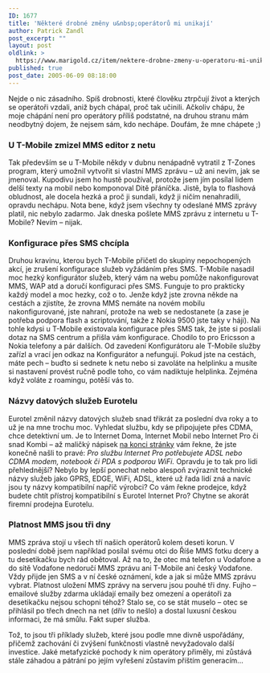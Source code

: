 ```yaml
---
ID: 1677
title: 'Některé drobné změny u&nbsp;operátorů mi unikají'
author: Patrick Zandl
post_excerpt: ""
layout: post
oldlink: >
  https://www.marigold.cz/item/nektere-drobne-zmeny-u-operatoru-mi-unikaji
published: true
post_date: 2005-06-09 08:18:00
---
```

<p>Nejde o nic zásadního. Spíš drobnosti, které člověku ztrpčují život a kterých se operátoři vzdali, aniž bych chápal, proč tak učinili. Ačkoliv chápu, že moje chápání není pro operátory příliš podstatné, na druhou stranu mám neodbytný dojem, že nejsem sám, kdo nechápe. Doufám, že mne chápete ;) </p>

<h3>U T-Mobile zmizel MMS editor z netu</h3>
<p>Tak především se u T-Mobile někdy v dubnu nenápadně vytratil z T-Zones program, který umožnil vytvořit si vlastní MMS zprávu – už ani nevím, jak se jmenoval. Kupodivu jsem ho hustě používal, protože jsem jím posílal lidem delší texty na mobil nebo komponoval Ditě přáníčka. Jistě, byla to flashová obludnost, ale docela hezká a proč ji sundali, když ji ničím nenahradili, opravdu nechápu. Nota bene, když jsem všechny ty odeslané MMS zprávy platil, nic nebylo zadarmo. Jak dneska pošlete MMS zprávu z internetu u T-Mobile? Nevím – nijak. </p>

<h3>Konfigurace přes SMS chcípla</h3>
<p>Druhou kravinu, kterou bych T-Mobile přičetl do skupiny nepochopených akcí, je zrušení konfigurace služeb vyžádáním přes SMS. T-Mobile nasadil moc hezký konfigurátor služeb, který vám na webu pomůže nakonfigurovat MMS, WAP atd  a doručí konfiguraci přes SMS. Funguje to pro prakticky každý model a moc hezky, což o to. Jenže když jste zrovna někde na cestách a zjistíte, že zrovna MMS nemáte na novém mobilu nakonfigurované, jste nahraní, protože na web se nedostanete (a zase je potřeba podpora flash a scriptování, takže z Nokia 9500 jste taky v háji). Na tohle kdysi u T-Mobile existovala konfigurace přes SMS tak, že jste si poslali dotaz na SMS centrum a přišla vám konfigurace. Chodilo to pro Ericsson a Nokia telefony a pár dalších. Od zavedení Konfigurátoru ale T-Mobile služby zařízl a vrací jen odkaz na Konfigurátor a nefungují. Pokud jste na cestách, máte pech – buďto si sednete k netu nebo si zavoláte na helplinku a musíte si  nastavení provést ručně podle toho, co vám nadiktuje helplinka. Zejména když voláte z roamingu, potěší vás to.  </p>

<h3>Názvy datových služeb Eurotelu</h3>
<p>Eurotel změnil názvy datových služeb snad třikrát za poslední dva roky a to už je na mne trochu moc. Vyhledat službu, kdy se připojujete přes CDMA, chce detektivní um. Je to Internet Doma, Internet Mobil nebo Internet Pro či snad Kombi – až maličký nápisek <a href="http://www.eurotel.cz/jnp/cz/internetConnection/view/cz-internetConnection-internet4All-_pro-_01.html">na konci stránky</a> vám řekne, že jste konečně našli to pravé: <i>Pro službu Internet Pro potřebujete ADSL nebo CDMA modem, notebook či PDA s podporou WiFi.</i> Opravdu je to tak pro lidi přehlednější? Nebylo by lepší ponechat nebo alespoň zvýraznit technické názvy služeb jako GPRS, EDGE, WiFi, ADSL, které už řada lidí zná a navíc jsou ty názvy kompatibilní napříč výrobci? Co vám řekne prodejce, když budete chtít přístroj kompatibilní s Eurotel Internet Pro? Chytne se akorát firemní prodejna Eurotelu. </p>

<h3>
Platnost MMS jsou tři dny</h3>
<p>MMS zpráva stojí u všech tří našich operátorů kolem deseti korun. V poslední době jsem například posílal svému otci do Říše MMS fotku dcery a tu desetikačku bych rád obětoval. Až na to, že otec má telefon u Vodafone a do sítě Vodafone nedoručí MMS zprávu ani T-Mobile ani český Vodafone. Vždy přijde jen SMS a v ní české oznámení, kde a jak si může MMS zprávu vybrat. Platnost uložení MMS zprávy na serveru jsou pouhé tři dny. Fujho – emailové služby zdarma ukládají emaily bez omezení a operátoři za desetikačku nejsou schopni téhož? Stalo se, co se stát muselo – otec se přihlásil po třech dnech na net (dřív to nešlo) a dostal luxusní českou informaci, že má smůlu. Fakt super služba. </p>

<p>Tož, to jsou tři příklady služeb, které jsou podle mne divně uspořádány, přičemž zachování či zvýšení funkčnosti vlastně nevyžadovalo další investice. Jaké metafyzické pochody k nim operátory přiměly, mi zůstává stále záhadou a pátrání po jejím vyřešení zůstavím příštím generacím…
</p>
